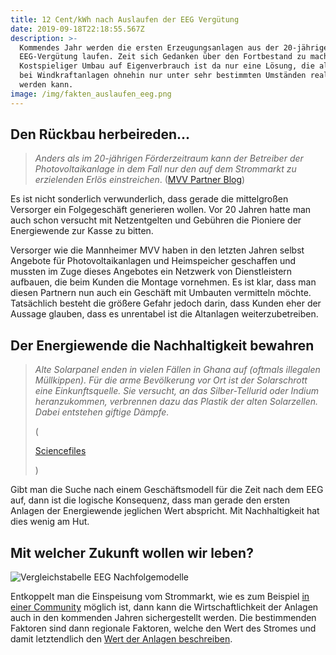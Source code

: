 ```yaml
---
title: 12 Cent/kWh nach Auslaufen der EEG Vergütung
date: 2019-09-18T22:18:55.567Z
description: >-
  Kommendes Jahr werden die ersten Erzeugungsanlagen aus der 20-jährigen
  EEG-Vergütung laufen. Zeit sich Gedanken über den Fortbestand zu machen.
  Kostspieliger Umbau auf Eigenverbrauch ist da nur eine Lösung, die allerdings
  bei Windkraftanlagen ohnehin nur unter sehr bestimmten Umständen realisiert
  werden kann.
image: /img/fakten_auslaufen_eeg.png
---
```


## Den Rückbau herbeireden...

> _Anders als im 20-jährigen Förderzeitraum kann der Betreiber der Photovoltaikanlage in dem Fall nur den auf dem Strommarkt zu erzielenden Erlös einstreichen_. ([MVV Partner Blog](https://partner.mvv.de/blog/photovoltaikanlagen-ende-eeg-foerderung))

Es ist nicht sonderlich verwunderlich, dass gerade die mittelgroßen Versorger ein Folgegeschäft generieren wollen. Vor 20 Jahren hatte man auch schon versucht mit Netzentgelten und Gebühren die Pioniere der Energiewende zur Kasse zu bitten.

Versorger wie die Mannheimer MVV haben in den letzten Jahren selbst Angebote für Photovoltaikanlagen und Heimspeicher geschaffen und mussten im Zuge dieses Angebotes ein Netzwerk von Dienstleistern aufbauen, die beim Kunden die Montage vornehmen. Es ist klar, dass man diesen Partnern nun auch ein Geschäft mit Umbauten vermitteln möchte. Tatsächlich besteht die größere Gefahr jedoch darin, dass Kunden eher der Aussage glauben, dass es unrentabel ist die Altanlagen weiterzubetreiben.

## Der Energiewende die Nachhaltigkeit bewahren

> _Alte Solarpanel enden in vielen Fällen in Ghana auf (oftmals illegalen Müllkippen). Für die arme Bevölkerung vor Ort ist der Solarschrott eine Einkunftsquelle. Sie versucht, an das Silber-Tellurid oder Indium heranzukommen, verbrennen dazu das Plastik der alten Solarzellen. Dabei entstehen giftige Dämpfe._
>
>  
>
> (
>
> [Sciencefiles](https://sciencefiles.org/2019/09/03/solarenergie-umweltschadlich-ineffizient-sozial-ungerecht/)
>
> )

Gibt man die Suche nach einem Geschäftsmodell für die Zeit nach dem EEG auf, dann ist die logische Konsequenz, dass man gerade den ersten Anlagen der Energiewende jeglichen Wert abspricht. Mit Nachhaltigkeit hat dies wenig am Hut.

## Mit welcher Zukunft wollen wir leben?

![Vergleichstabelle EEG Nachfolgemodelle](/img/vergleichstabelle_eeg.png "Vergleichstabelle EEG Nachfolgemodelle")

Entkoppelt man die Einspeisung vom Strommarkt, wie es zum Beispiel [in einer Community](https://corrently.de/community.html) möglich ist, dann kann die Wirtschaftlichkeit der Anlagen auch in den kommenden Jahren sichergestellt werden. Die bestimmenden Faktoren sind dann regionale Faktoren, welche den Wert des Stromes und damit letztendlich den [Wert der Anlagen beschreiben](https://blog.stromhaltig.de/2019/09/eeg-anlagen-nach-dem-auslaufen/).
